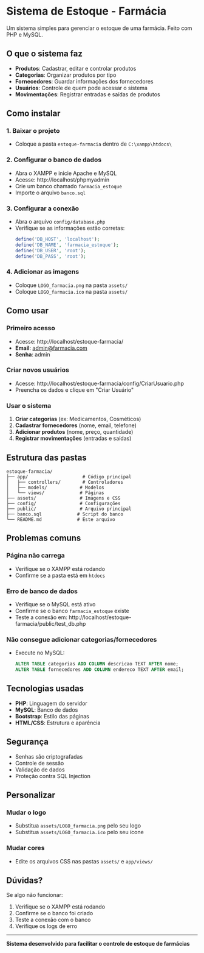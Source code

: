 # Sistema de Estoque - Farmácia

Um sistema simples para gerenciar o estoque de uma farmácia. Feito com PHP e MySQL.

## O que o sistema faz

- **Produtos**: Cadastrar, editar e controlar produtos
- **Categorias**: Organizar produtos por tipo
- **Fornecedores**: Guardar informações dos fornecedores
- **Usuários**: Controle de quem pode acessar o sistema
- **Movimentações**: Registrar entradas e saídas de produtos

## Como instalar

### 1. Baixar o projeto
- Coloque a pasta `estoque-farmacia` dentro de `C:\xampp\htdocs\`

### 2. Configurar o banco de dados
- Abra o XAMPP e inicie Apache e MySQL
- Acesse: http://localhost/phpmyadmin
- Crie um banco chamado `farmacia_estoque`
- Importe o arquivo `banco.sql`

### 3. Configurar a conexão
- Abra o arquivo `config/database.php`
- Verifique se as informações estão corretas:
  ```php
  define('DB_HOST', 'localhost');
  define('DB_NAME', 'farmacia_estoque');
  define('DB_USER', 'root');
  define('DB_PASS', 'root');
  ```

### 4. Adicionar as imagens
- Coloque `LOGO_farmacia.png` na pasta `assets/`
- Coloque `LOGO_farmacia.ico` na pasta `assets/`

## Como usar

### Primeiro acesso
- Acesse: http://localhost/estoque-farmacia/
- **Email**: admin@farmacia.com
- **Senha**: admin

### Criar novos usuários
- Acesse: http://localhost/estoque-farmacia/config/CriarUsuario.php
- Preencha os dados e clique em "Criar Usuário"

### Usar o sistema
1. **Criar categorias** (ex: Medicamentos, Cosméticos)
2. **Cadastrar fornecedores** (nome, email, telefone)
3. **Adicionar produtos** (nome, preço, quantidade)
4. **Registrar movimentações** (entradas e saídas)

## Estrutura das pastas

```
estoque-farmacia/
├── app/                    # Código principal
│   ├── controllers/        # Controladores
│   ├── models/            # Modelos
│   └── views/             # Páginas
├── assets/                # Imagens e CSS
├── config/                # Configurações
├── public/                # Arquivo principal
├── banco.sql             # Script do banco
└── README.md             # Este arquivo
```

## Problemas comuns

### Página não carrega
- Verifique se o XAMPP está rodando
- Confirme se a pasta está em `htdocs`

### Erro de banco de dados
- Verifique se o MySQL está ativo
- Confirme se o banco `farmacia_estoque` existe
- Teste a conexão em: http://localhost/estoque-farmacia/public/test_db.php

### Não consegue adicionar categorias/fornecedores
- Execute no MySQL:
  ```sql
  ALTER TABLE categorias ADD COLUMN descricao TEXT AFTER nome;
  ALTER TABLE fornecedores ADD COLUMN endereco TEXT AFTER email;
  ```

## Tecnologias usadas

- **PHP**: Linguagem do servidor
- **MySQL**: Banco de dados
- **Bootstrap**: Estilo das páginas
- **HTML/CSS**: Estrutura e aparência

## Segurança

- Senhas são criptografadas
- Controle de sessão
- Validação de dados
- Proteção contra SQL Injection

## Personalizar

### Mudar o logo
- Substitua `assets/LOGO_farmacia.png` pelo seu logo
- Substitua `assets/LOGO_farmacia.ico` pelo seu ícone

### Mudar cores
- Edite os arquivos CSS nas pastas `assets/` e `app/views/`

## Dúvidas?

Se algo não funcionar:
1. Verifique se o XAMPP está rodando
2. Confirme se o banco foi criado
3. Teste a conexão com o banco
4. Verifique os logs de erro

---

**Sistema desenvolvido para facilitar o controle de estoque de farmácias** 